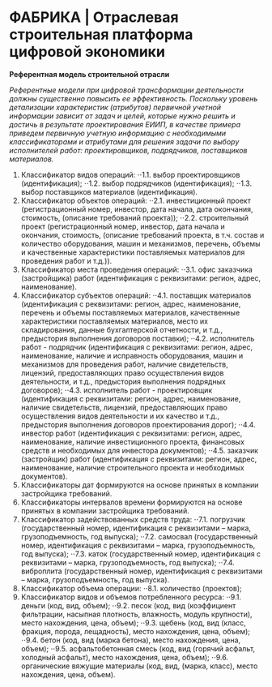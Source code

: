 # ФАБРИКА | Отраслевая строительная платформа цифровой экономики

**Референтная модель строительной отрасли**

_Референтные модели при цифровой трансформации деятельности должны существенно повысить ее эффективность. Поскольку уровень детализации характеристик (атрибутов) первичной учетной информации зависит от задач и целей, которые нужно решить и достичь в результате проектирования ЕИИП, в качестве примера приведем первичную учетную информацию с необходимыми классификаторами и атрибутами для решения задачи по выбору исполнителей работ: проектировщиков, подрядчиков, поставщиков материалов._

1. Классификатор видов операций:
⋅⋅1.1. выбор проектировщиков (идентификация);
⋅⋅1.2. выбор подрядчиков (идентификация);
⋅⋅1.3. выбор поставщиков материалов (идентификация).
2. Классификатор объектов операций:
⋅⋅2.1. инвестиционный проект (регистрационный номер, инвестор, дата начала, дата окончания, стоимость, (описание требований проекта));
⋅⋅2.2. строительный проект (регистрационный номер, инвестор, дата начала и окончания, стоимость, (описание требований проекта, в т.ч. состав и количество оборудования, машин и механизмов, перечень, объемы и качественные характеристики поставляемых материалов для проведения работ и т.д.)).
3. Классификатор места проведения операций:
⋅⋅3.1. офис заказчика (застройщика) работ (идентификация с реквизитами: регион, адрес, наименование).
4. Классификатор субъектов операций:
⋅⋅4.1. поставщик материалов (идентификация с реквизитами: регион, адрес, наименование, перечень и объемы поставляемых материалов, качественные характеристики поставляемых материалов, место их складирования, данные бухгалтерской отчетности, и т.д., предыстория выполнения договоров поставки);
⋅⋅4.2. исполнитель работ - подрядчик (идентификация с реквизитами: регион, адрес, наименование, наличие и исправность оборудования, машин и механизмов для проведения работ, наличие свидетельств, лицензий, предоставляющих право осуществления видов деятельности, и т.д., предыстория выполнения подрядных договоров);
⋅⋅4.3. исполнитель работ - проектировщик (идентификация с реквизитами: регион, адрес, наименование, наличие свидетельств, лицензий, предоставляющих право осуществления видов деятельности и их качество и т.д., предыстория выполнения договоров проектирования дорог);
⋅⋅4.4. инвестор работ (идентификация с реквизитами: регион, адрес, наименование, наличие инвестиционного проекта, финансовых средств и необходимых для инвестора документов);
⋅⋅4.5. заказчик (застройщик) работ (идентификация с реквизитами: регион, адрес, наименование, наличие строительного проекта и необходимых документов).
5. Классификаторы дат формируются на основе принятых в компании застройщика требований.
6. Классификаторы интервалов времени формируются на основе принятых в компании застройщика требований.
7. Классификатор задействованных средств труда:
⋅⋅7.1. погрузчик (государственный номер, идентификация с реквизитами – марка, грузоподъемность, год выпуска);
⋅⋅7.2. самосвал (государственный номер, идентификация с реквизитами – марка, грузоподъемность, год выпуска);
⋅⋅7.3. каток (государственный номер, идентификация с реквизитами – марка, грузоподъемность, год выпуска);
⋅⋅7.4. виброплита (государственный номер, идентификация с реквизитами – марка, грузоподъемность, год выпуска).
8. Классификатор объема операции:
⋅⋅8.1. количество (проектов);
9. Классификатор видов и объемов потребленного ресурса:
⋅⋅9.1. деньги (код, вид, объем);
⋅⋅9.2. песок (код, вид (коэффициент фильтрации, насыпная плотность, влажность, модуль крупности), место нахождения, цена, объем);
⋅⋅9.3. щебень (код, вид (класс, фракция, порода, лещадность), место нахождения, цена, объем);
⋅⋅9.4. бетон (код, вид (марка бетона), место нахождения, цена, объем);
⋅⋅9.5. асфальтобетонная смесь (код, вид (горячий асфальт, холодный асфальт), место нахождения, цена, объем);
⋅⋅9.6. органические вяжущие материалы (код, вид, (марка, класс), место нахождения, цена, объем).
